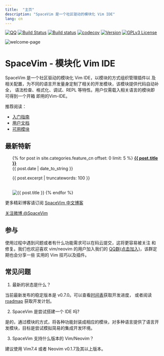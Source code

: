 ```yaml
---
title:  "主页"
description: "SpaceVim 是一个社区驱动的模块化 Vim IDE"
lang: cn
---
```


[![QQ](https://img.shields.io/badge/QQ群-121056965-blue.svg)](https://jq.qq.com/?_wv=1027&k=43DB6SG)
[![Build Status](https://travis-ci.org/SpaceVim/SpaceVim.svg?branch=dev)](https://travis-ci.org/SpaceVim/SpaceVim)
[![Build status](https://ci.appveyor.com/api/projects/status/eh3t5oph70abp665/branch/dev?svg=true)](https://ci.appveyor.com/project/wsdjeg/spacevim/branch/dev)
[![codecov](https://codecov.io/gh/SpaceVim/SpaceVim/branch/dev/graph/badge.svg)](https://codecov.io/gh/SpaceVim/SpaceVim/branch/dev)
[![Version](https://img.shields.io/badge/version-0.8.0--dev-FF69B4.svg)](https://github.com/SpaceVim/SpaceVim/releases)
[![GPLv3 License](https://img.shields.io/badge/license-GPLv3-blue.svg)](https://github.com/SpaceVim/SpaceVim/blob/dev/LICENSE)

![welcome-page](https://user-images.githubusercontent.com/13142418/33793078-3446cb6e-dc76-11e7-9998-376a355557a4.png)

# SpaceVim - 模块化 Vim IDE

SpaceVim 是一个社区驱动的模块化 Vim IDE，以模块的方式组织管理插件以
及相关配置，为不同的语言开发量身定制了相关的开发模块，该模块提供代码自动补全，
语法检查、格式化、调试、REPL 等特性。用户仅需载入相关语言的模块即可得到一个开箱
即用的Vim-IDE。

推荐阅读：

- [入门指南](quick-start-guide)
- [用户文档](documentation)
- [可用模块](layers)

## 最新特新

<ul>
    {% for post in site.categories.feature_cn offset: 0 limit: 5  %}
               <strong><a href="{{ post.url }}">{{ post.title }}</a></strong>
               <br>
               <span class="post-date">{{ post.date | date_to_string }}</span>
               <p>{{ post.excerpt | truncatewords: 100 }}</p>
               <br>
               <img alt="{{ post.title }}" src="{{ post.image }}">
    {% endfor %}
</ul>

更多精彩博客请订阅 [SpaceVim 中文博客](https://spacevim.org/cn/blog/)

[关注微博 @SpaceVim](https://weibo.com/SpaceVim) 

## 参与

使用过程中遇到问题或者有什么功能需求可以在码云提交，这将更容易被关注
和修复。我们也欢迎喜欢 vim/neovim 的用户加入我们的
[QQ群(点击加入)](https://jq.qq.com/?_wv=1027&k=43zWPlT)，该群定期也会分享一些
实用的 Vim 技巧以及插件。

## 常见问题

1. 最新的状态是什么？

当前最新发布的稳定版本是 v0.7.0。可以查看[时间表](https://github.com/SpaceVim/SpaceVim/milestones)获取开发进度，
或者阅读 [roadmap](https://spacevim.org/roadmap/) 获取开发计划。

2. SpaceVim 是尝试搭建一个 IDE 吗?

是的，通过模块的方式，将各种功能封装成相应的模块，对多种语言提供了语言开发模块，目标是尝试模拟简易的集成开发环境。

3. SpaceVim 支持什么版本的 Vim/Neovim？

建议使用 Vim7.4 或者 Neovim v0.1.7及其以上版本。


<!-- vim:set nowrap: -->
